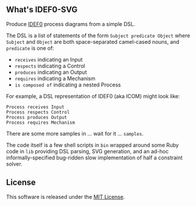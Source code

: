 ## What's IDEF0-SVG
Produce [IDEF0](https://en.wikipedia.org/wiki/IDEF0) process diagrams from a simple DSL.

The DSL is a list of statements of the form `Subject predicate Object` where `Subject` and `Object` are both space-separated camel-cased nouns, and `predicate` is one of:

* `receives` indicating an Input
* `respects` indicating a Control
* `produces` indicating an Output
* `requires` indicating a Mechanism
* `is composed of` indicating a nested Process

For example, a DSL representation of IDEF0 (aka ICOM) might look like:

```
Process receives Input
Process respects Control
Process produces Output
Process requires Mechanism
```

There are some more samples in ... wait for it ... `samples`.

The code itself is a few shell scripts in `bin` wrapped around some Ruby code in `lib` providing DSL parsing, SVG generation, and an ad-hoc informally-specified bug-ridden slow implementation of half a constraint solver.

## License

This software is released under the [MIT License](https://opensource.org/licenses/MIT).
